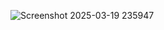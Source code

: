 ![Screenshot 2025-03-19 235947](https://github.com/user-attachments/assets/0856c19e-3f23-4043-92f6-5c32364e8306)

